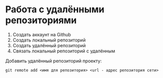  # **Работа с удалёнными репозиториями**

 1. Создать аккаунт на Github
 2. Создать локальный репозиторий
 3. Создать удалённый репозиторий
 4. Связать локальный репозиторий с удалённым

Добавить удалённый репозиторий проекту:
```
git remote add <имя для репозитория> <url - адрес репозитория сети>
```
